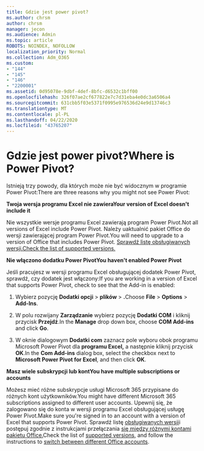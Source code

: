 ```yaml
---
title: Gdzie jest power pivot?
ms.author: chrsm
author: chrsm
manager: jecon
ms.audience: Admin
ms.topic: article
ROBOTS: NOINDEX, NOFOLLOW
localization_priority: Normal
ms.collection: Adm_O365
ms.custom:
- "144"
- "145"
- "146"
- "2200001"
ms.assetid: 0d95078e-9dbf-4def-8bfc-d6532c1bff00
ms.openlocfilehash: 326f07ae2cf677822e7c7d31eba4e0dc3a6506a4
ms.sourcegitcommit: 631cbb5f03e5371f0995e976536d24e9d13746c3
ms.translationtype: MT
ms.contentlocale: pl-PL
ms.lasthandoff: 04/22/2020
ms.locfileid: "43765207"
---
```

# <a name="where-is-power-pivot"></a><span data-ttu-id="43d1b-102">Gdzie jest power pivot?</span><span class="sxs-lookup"><span data-stu-id="43d1b-102">Where is Power Pivot?</span></span>

<span data-ttu-id="43d1b-103">Istnieją trzy powody, dla których może nie być widocznym w programie Power Pivot:</span><span class="sxs-lookup"><span data-stu-id="43d1b-103">There are three reasons why you might not see Power Pivot:</span></span>
  
<span data-ttu-id="43d1b-104">**Twoja wersja programu Excel nie zawiera**</span><span class="sxs-lookup"><span data-stu-id="43d1b-104">**Your version of Excel doesn't include it**</span></span>
  
<span data-ttu-id="43d1b-105">Nie wszystkie wersje programu Excel zawierają program Power Pivot.</span><span class="sxs-lookup"><span data-stu-id="43d1b-105">Not all versions of Excel include Power Pivot.</span></span> <span data-ttu-id="43d1b-106">Należy uaktualnić pakiet Office do wersji zawierającej program Power Pivot.</span><span class="sxs-lookup"><span data-stu-id="43d1b-106">You will need to upgrade to a version of Office that includes Power Pivot.</span></span> [<span data-ttu-id="43d1b-107">Sprawdź listę obsługiwanych wersji.</span><span class="sxs-lookup"><span data-stu-id="43d1b-107">Check the list of supported versions.</span></span>](https://support.office.com/article/aa64e217-4b6e-410b-8337-20b87e1c2a4b.aspx)
  
<span data-ttu-id="43d1b-108">**Nie włączono dodatku Power Pivot**</span><span class="sxs-lookup"><span data-stu-id="43d1b-108">**You haven't enabled Power Pivot**</span></span>
  
<span data-ttu-id="43d1b-109">Jeśli pracujesz w wersji programu Excel obsługującej dodatek Power Pivot, sprawdź, czy dodatek jest włączony:</span><span class="sxs-lookup"><span data-stu-id="43d1b-109">If you are working in a version of Excel that supports Power Pivot, check to see that the Add-in is enabled:</span></span>
  
1. <span data-ttu-id="43d1b-110">Wybierz pozycję **Dodatki opcji** \> **plików** \> **.**</span><span class="sxs-lookup"><span data-stu-id="43d1b-110">Choose **File** \> **Options** \> **Add-Ins**.</span></span>

2. <span data-ttu-id="43d1b-111">W polu rozwijany **Zarządzanie** wybierz pozycję **Dodatki COM** i kliknij przycisk **Przejdź**.</span><span class="sxs-lookup"><span data-stu-id="43d1b-111">In the **Manage** drop down box, choose **COM Add-ins** and click **Go**.</span></span>

3. <span data-ttu-id="43d1b-112">W oknie dialogowym **Dodatki com** zaznacz pole wyboru obok programu Microsoft Power Pivot dla **programu Excel,** a następnie kliknij przycisk **OK**.</span><span class="sxs-lookup"><span data-stu-id="43d1b-112">In the **Com Add-ins** dialog box, select the checkbox next to **Microsoft Power Pivot for Excel**, and then click **OK**.</span></span>

<span data-ttu-id="43d1b-113">**Masz wiele subskrypcji lub kont**</span><span class="sxs-lookup"><span data-stu-id="43d1b-113">**You have multiple subscriptions or accounts**</span></span>
  
<span data-ttu-id="43d1b-114">Możesz mieć różne subskrypcje usługi Microsoft 365 przypisane do różnych kont użytkowników.</span><span class="sxs-lookup"><span data-stu-id="43d1b-114">You might have different Microsoft 365 subscriptions assigned to different user accounts.</span></span> <span data-ttu-id="43d1b-115">Upewnij się, że zalogowano się do konta w wersji programu Excel obsługującej usługę Power Pivot.</span><span class="sxs-lookup"><span data-stu-id="43d1b-115">Make sure you're signed in to an account with a version of Excel that supports Power Pivot.</span></span> <span data-ttu-id="43d1b-116">Sprawdź listę [obsługiwanych wersji](https://support.office.com/article/aa64e217-4b6e-410b-8337-20b87e1c2a4b.aspx)i postępuj zgodnie z instrukcjami przełączania [się między różnymi kontami pakietu Office.](https://support.office.com/article/b9582171-fd1f-4284-9846-bdd72bb28426.aspx#BKMK_WebSwitchAccounts)</span><span class="sxs-lookup"><span data-stu-id="43d1b-116">Check the list of [supported versions](https://support.office.com/article/aa64e217-4b6e-410b-8337-20b87e1c2a4b.aspx), and follow the instructions to [switch between different Office accounts](https://support.office.com/article/b9582171-fd1f-4284-9846-bdd72bb28426.aspx#BKMK_WebSwitchAccounts).</span></span>
